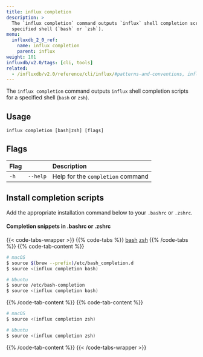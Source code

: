 ```yaml
---
title: influx completion
description: >
  The `influx completion` command outputs `influx` shell completion scripts for a
  specified shell (`bash` or `zsh`).
menu:
  influxdb_2_0_ref:
    name: influx completion
    parent: influx
weight: 101
influxdb/v2.0/tags: [cli, tools]
related:
  - /influxdb/v2.0/reference/cli/influx/#patterns-and-conventions, influx CLI patterns and conventions
---
```


The `influx completion` command outputs `influx` shell completion scripts for a
specified shell (`bash` or `zsh`).

## Usage
```
influx completion [bash|zsh] [flags]
```

## Flags
| Flag |          | Description                       |
|:---- |:---      |:-----------                       |
| `-h` | `--help` | Help for the `completion` command |

## Install completion scripts

Add the appropriate installation command below to your `.bashrc` or `.zshrc`.

#### Completion snippets in .bashrc or .zshrc
{{< code-tabs-wrapper >}}
{{% code-tabs %}}
[bash](#)
[zsh](#)
{{% /code-tabs %}}
{{% code-tab-content %}}
```sh
# macOS
$ source $(brew --prefix)/etc/bash_completion.d
$ source <(influx completion bash)

# Ubuntu
$ source /etc/bash-completion
$ source <(influx completion bash)
```
{{% /code-tab-content %}}
{{% code-tab-content %}}
```sh
# macOS
$ source <(influx completion zsh)

# Ubuntu
$ source <(influx completion zsh)
```
{{% /code-tab-content %}}
{{< /code-tabs-wrapper >}}
